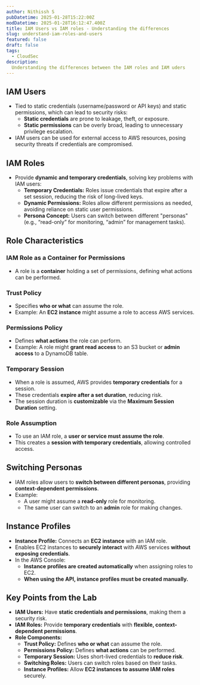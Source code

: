 ```yaml
---
author: Nithissh S
pubDatetime: 2025-01-28T15:22:00Z
modDatetime: 2025-01-28T16:12:47.400Z
title: IAM Users vs IAM roles - Understanding the differences
slug: understand-iam-roles-and-users
featured: false
draft: false
tags:
  - CloudSec
description:
  Understanding the differences between the IAM roles and IAM uders 
---
```


## IAM Users
- Tied to static credentials (username/password or API keys) and static permissions, which can lead to security risks:
  - **Static credentials** are prone to leakage, theft, or exposure.
  - **Static permissions** can be overly broad, leading to unnecessary privilege escalation.
- IAM users can be used for external access to AWS resources, posing security threats if credentials are compromised.

## IAM Roles
- Provide **dynamic and temporary credentials**, solving key problems with IAM users:
  - **Temporary Credentials:** Roles issue credentials that expire after a set session, reducing the risk of long-lived keys.
  - **Dynamic Permissions:** Roles allow different permissions as needed, avoiding reliance on static user permissions.
  - **Persona Concept:** Users can switch between different "personas" (e.g., “read-only” for monitoring, “admin” for management tasks).

## Role Characteristics

### IAM Role as a Container for Permissions
- A role is a **container** holding a set of permissions, defining what actions can be performed.

### Trust Policy
- Specifies **who or what** can assume the role.
- Example: An **EC2 instance** might assume a role to access AWS services.

### Permissions Policy
- Defines **what actions** the role can perform.
- Example: A role might **grant read access** to an S3 bucket or **admin access** to a DynamoDB table.

### Temporary Session
- When a role is assumed, AWS provides **temporary credentials** for a session.
- These credentials **expire after a set duration**, reducing risk.
- The session duration is **customizable** via the **Maximum Session Duration** setting.

### Role Assumption
- To use an IAM role, a **user or service must assume the role**.
- This creates a **session with temporary credentials**, allowing controlled access.

## Switching Personas
- IAM roles allow users to **switch between different personas**, providing **context-dependent permissions**.
- Example:
  - A user might assume a **read-only** role for monitoring.
  - The same user can switch to an **admin** role for making changes.

## Instance Profiles
- **Instance Profile:** Connects an **EC2 instance** with an IAM role.
- Enables EC2 instances to **securely interact** with AWS services **without exposing credentials**.
- In the AWS Console:
  - **Instance profiles are created automatically** when assigning roles to EC2.
  - **When using the API, instance profiles must be created manually.**

## Key Points from the Lab
- **IAM Users:** Have **static credentials and permissions**, making them a security risk.
- **IAM Roles:** Provide **temporary credentials** with **flexible, context-dependent permissions**.
- **Role Components:**
  - **Trust Policy:** Defines **who or what** can assume the role.
  - **Permissions Policy:** Defines **what actions** can be performed.
  - **Temporary Session:** Uses short-lived credentials to **reduce risk**.
  - **Switching Roles:** Users can switch roles based on their tasks.
  - **Instance Profiles:** Allow **EC2 instances to assume IAM roles** securely.